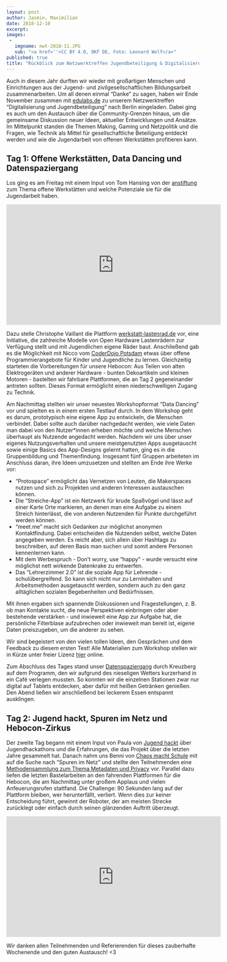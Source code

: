 ```yaml
---
layout: post
author: Jasmin, Maximilian
date: 2018-12-10
excerpt:
images:
 -
   imgname: nwt-2018-11.JPG
   sub: "<a href=''>CC BY 4.0, OKF DE, Foto: Leonard Wolf</a>"
published: true
title: "Rückblick zum Netzwerktreffen Jugendbeteiligung & Digitalisierung"
---
```


Auch in diesem Jahr durften wir wieder mit großartigen Menschen und Einrichtungen aus der Jugend- und zivilgesellschaftlichen Bildungsarbeit zusammenarbeiten. Um all denen einmal “Danke” zu sagen, haben wir Ende November zusammen mit [edulabs.de](https://edulabs.de) zu unserem Netzwerktreffen “Digitalisierung und Jugendbeteiligung” nach Berlin eingeladen. Dabei ging es auch um den Austausch über die Community-Grenzen hinaus, um die gemeinsame Diskussion neuer Ideen, aktueller Entwicklungen und Ansätze. Im Mittelpunkt standen die Themen Making, Gaming und Netzpolitik und die Fragen, wie Technik als Mittel für gesellschaftliche Beteiligung entdeckt werden und wie die Jugendarbeit von offenen Werkstätten profitieren kann.

## Tag 1: Offene Werkstätten, Data Dancing und Datenspaziergang

Los ging es am Freitag mit einem Input von Tom Hansing von der [anstiftung](https://anstiftung.de/) zum Thema offene Werkstätten und welche Potenziale sie für die Jugendarbeit haben.

<iframe width="560" height="315" src="https://www.youtube-nocookie.com/embed/YAwxDIHD1bw" frameborder="0" allow="accelerometer; autoplay; encrypted-media; gyroscope; picture-in-picture" allowfullscreen></iframe>

Dazu stelle Christophe Vaillant die Plattform [werkstatt-lastenrad.de](http://werkstatt-lastenrad.de) vor, eine Initiative, die zahlreiche Modelle von Open Hardware Lastenrädern zur Verfügung stellt und mit Jugendlichen eigene Räder baut. Anschließend gab es die Möglichkeit mit Nicco vom [CoderDojo Potsdam](https://coderdojopotsdam.github.io/lehre/) etwas über offene Programmierangebote für Kinder und Jugendliche zu lernen. Gleichzeitig starteten die Vorbereitungen für unsere Hebocon: Aus Teilen von alten Elektrogeräten und anderer Hardware - bunten Dekoartikeln und kleinen Motoren - bastelten wir fahrbare Plattformen, die an Tag 2 gegeneinander antreten sollten. Dieses Format ermöglicht einen niederschwelligen Zugang zu Technik.

Am Nachmittag stellten wir unser neuestes Workshopformat “Data Dancing” vor und spielten es in einem ersten Testlauf durch. In dem Workshop geht es darum, prototypisch eine eigene App zu entwickeln, die Menschen verbindet. Dabei sollte auch darüber nachgedacht werden, wie viele Daten man dabei von den Nutzer\*innen erheben möchte und welche Menschen überhaupt als Nutzende angedacht werden. Nachdem wir uns über unser eigenes Nutzungsverhalten und unsere meistgenutzten Apps ausgetauscht sowie einige Basics des App-Designs gelernt hatten, ging es in die Gruppenbildung und Themenfindung. Insgesamt fünf Gruppen arbeiteten im Anschluss daran, ihre Ideen umzusetzen und stellten am Ende ihre Werke vor:

* “Protospace” ermöglicht das Vernetzen von Leuten, die Makerspaces nutzen und sich zu Projekten und anderen Interessen austauschen können.
* Die “Streiche-App” ist ein Netzwerk für krude Spaßvögel und lässt auf einer Karte Orte markieren, an denen man eine Aufgabe zu einem Streich hinterlässt, die von anderen Nutzenden für Punkte durchgeführt werden können.
* “meet.me” macht sich Gedanken zur möglichst anonymen Kontaktfindung. Dabei entscheiden die Nutzenden selbst, welche Daten angegeben werden. Es reicht aber, sich allein über Hashtags zu beschreiben, auf deren Basis man suchen und somit andere Personen kennenlernen kann.
* Mit dem Werbespruch - Don’t worry, use “happy” - wurde versucht eine möglichst nett wirkende Datenkrake zu entwerfen.
* Das “Lehrerzimmer 2.0” ist die soziale App für Lehrende - schulübergreifend. So kann sich nicht nur zu Lerninhalten und Arbeitsmethoden ausgetauscht werden, sondern auch zu den ganz alltäglichen sozialen Begebenheiten und Bedürfnissen.

Mit ihnen ergaben sich spannende Diskussionen und Fragestellungen, z. B. ob man Kontakte sucht, die neue Perspektiven einbringen oder aber bestehende verstärken - und inwieweit eine App zur Aufgabe hat, die persönliche Filterblase aufzubrechen oder inwieweit man bereit ist, eigene Daten preiszugeben, um die anderer zu sehen.

Wir sind begeistert von den vielen tollen Ideen, den Gesprächen und dem Feedback zu diesem ersten Test! Alle Materialien zum Workshop stellen wir in Kürze unter freier Lizenz [hier](https://demokratielabore.de/workshops) online.

Zum Abschluss des Tages stand unser [Datenspaziergang](https://spaziergang.demokratielabore.de) durch Kreuzberg auf dem Programm, den wir aufgrund des nieseligen Wetters kurzerhand in ein Café verlegen mussten. So konnten wir die einzelnen Stationen zwar nur digital auf Tablets entdecken, aber dafür mit heißen Getränken genießen. Den Abend ließen wir anschließend bei leckerem Essen entspannt ausklingen.

## Tag 2: Jugend hackt, Spuren im Netz und Hebocon-Zirkus

Der zweite Tag begann mit einem Input von Paula von [Jugend hackt](https://jugendhackt.org) über Jugendhackathons und die Erfahrungen, die das Projekt über die letzten Jahre gesammelt hat. Danach nahm uns Benni von [Chaos macht Schule](https://www.ccc.de/schule) mit auf die Suche nach “Spuren im Netz” und stellte den Teilnehmenden eine [Methodensammlung zum Thema Metadaten und Privacy](https://hackmd.okfn.de/methodensammlung-metadaten-privacy) vor. Parallel dazu liefen die letzten Bastelarbeiten an den fahrenden Plattformen für die Hebocon, die am Nachmittag unter großem Applaus und vielen Anfeuerungsrufen stattfand. Die Challenge: 90 Sekunden lang auf der Plattform bleiben, wer herunterfällt, verliert. Wenn dies zur keiner Entscheidung führt, gewinnt der Roboter, der am meisten Strecke zurücklegt oder einfach durch seinen glänzenden Auftritt überzeugt.

<iframe width="560" height="315" src="https://www.youtube-nocookie.com/embed/nLVrynyefOE" frameborder="0" allow="accelerometer; autoplay; encrypted-media; gyroscope; picture-in-picture" allowfullscreen></iframe>

Wir danken allen Teilnehmenden und Referierenden für dieses zauberhafte Wochenende und den guten Austausch! <3
